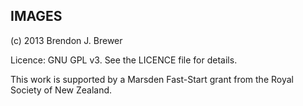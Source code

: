 IMAGES
-----------------------

(c) 2013 Brendon J. Brewer

Licence: GNU GPL v3. See the LICENCE file for details.

This work is supported by a Marsden Fast-Start grant
from the Royal Society of New Zealand.
